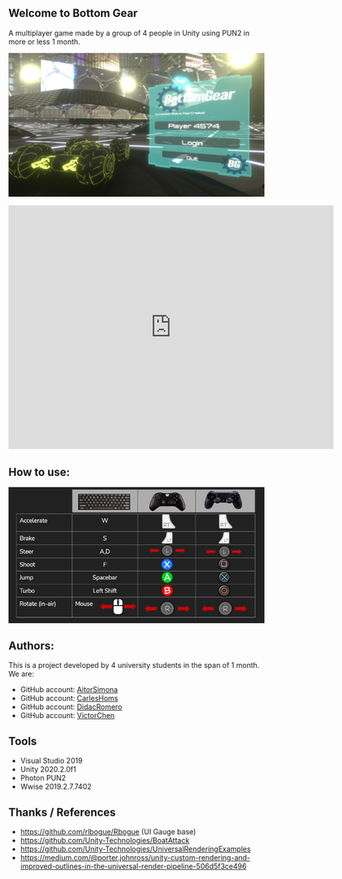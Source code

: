 ## Welcome to Bottom Gear

A multiplayer game made by a group of 4 people in Unity using PUN2 in more or less 1 month.

![Image](docs/Welcome.png)

<iframe width="640" height="480" src="https://www.youtube.com/embed/AkXQa17olLg" frameborder="0" allow="accelerometer; autoplay; clipboard-write; encrypted-media; gyroscope; picture-in-picture" allowfullscreen></iframe>

## How to use:

![Image](docs/Controls.PNG)

## Authors:

This is a project developed by 4 university students in the span of 1 month. We are:

* GitHub account: [AitorSimona](https://github.com/AitorSimona)
* GitHub account: [CarlesHoms](https://github.com/ch0m5)
* GitHub account: [DidacRomero](https://github.com/DidacRomero)
* GitHub account: [VictorChen](https://github.com/Scarzard)

## Tools
- Visual Studio 2019
- Unity 2020.2.0f1
- Photon PUN2
- Wwise 2019.2.7.7402

## Thanks / References

- https://github.com/rlbogue/Rbogue (UI Gauge base)
- https://github.com/Unity-Technologies/BoatAttack 
- https://github.com/Unity-Technologies/UniversalRenderingExamples
- https://medium.com/@porter.johnross/unity-custom-rendering-and-improved-outlines-in-the-universal-render-pipeline-506d5f3ce496
